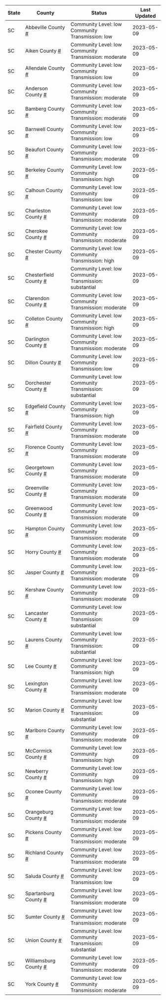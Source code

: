State | County | Status | Last Updated
--- | --- | --- | --- 
SC | Abbeville County <a href="#abbeville_county">#</a> | <a name="abbeville_county"></a>Community Level: low<br/>Community Transmission: low | 2023-05-09
SC | Aiken County <a href="#aiken_county">#</a> | <a name="aiken_county"></a>Community Level: low<br/>Community Transmission: moderate | 2023-05-09
SC | Allendale County <a href="#allendale_county">#</a> | <a name="allendale_county"></a>Community Level: low<br/>Community Transmission: low | 2023-05-09
SC | Anderson County <a href="#anderson_county">#</a> | <a name="anderson_county"></a>Community Level: low<br/>Community Transmission: moderate | 2023-05-09
SC | Bamberg County <a href="#bamberg_county">#</a> | <a name="bamberg_county"></a>Community Level: low<br/>Community Transmission: moderate | 2023-05-09
SC | Barnwell County <a href="#barnwell_county">#</a> | <a name="barnwell_county"></a>Community Level: low<br/>Community Transmission: low | 2023-05-09
SC | Beaufort County <a href="#beaufort_county">#</a> | <a name="beaufort_county"></a>Community Level: low<br/>Community Transmission: moderate | 2023-05-09
SC | Berkeley County <a href="#berkeley_county">#</a> | <a name="berkeley_county"></a>Community Level: low<br/>Community Transmission: high | 2023-05-09
SC | Calhoun County <a href="#calhoun_county">#</a> | <a name="calhoun_county"></a>Community Level: low<br/>Community Transmission: low | 2023-05-09
SC | Charleston County <a href="#charleston_county">#</a> | <a name="charleston_county"></a>Community Level: low<br/>Community Transmission: moderate | 2023-05-09
SC | Cherokee County <a href="#cherokee_county">#</a> | <a name="cherokee_county"></a>Community Level: low<br/>Community Transmission: moderate | 2023-05-09
SC | Chester County <a href="#chester_county">#</a> | <a name="chester_county"></a>Community Level: low<br/>Community Transmission: high | 2023-05-09
SC | Chesterfield County <a href="#chesterfield_county">#</a> | <a name="chesterfield_county"></a>Community Level: low<br/>Community Transmission: substantial | 2023-05-09
SC | Clarendon County <a href="#clarendon_county">#</a> | <a name="clarendon_county"></a>Community Level: low<br/>Community Transmission: moderate | 2023-05-09
SC | Colleton County <a href="#colleton_county">#</a> | <a name="colleton_county"></a>Community Level: low<br/>Community Transmission: high | 2023-05-09
SC | Darlington County <a href="#darlington_county">#</a> | <a name="darlington_county"></a>Community Level: low<br/>Community Transmission: moderate | 2023-05-09
SC | Dillon County <a href="#dillon_county">#</a> | <a name="dillon_county"></a>Community Level: low<br/>Community Transmission: low | 2023-05-09
SC | Dorchester County <a href="#dorchester_county">#</a> | <a name="dorchester_county"></a>Community Level: low<br/>Community Transmission: substantial | 2023-05-09
SC | Edgefield County <a href="#edgefield_county">#</a> | <a name="edgefield_county"></a>Community Level: low<br/>Community Transmission: high | 2023-05-09
SC | Fairfield County <a href="#fairfield_county">#</a> | <a name="fairfield_county"></a>Community Level: low<br/>Community Transmission: moderate | 2023-05-09
SC | Florence County <a href="#florence_county">#</a> | <a name="florence_county"></a>Community Level: low<br/>Community Transmission: moderate | 2023-05-09
SC | Georgetown County <a href="#georgetown_county">#</a> | <a name="georgetown_county"></a>Community Level: low<br/>Community Transmission: moderate | 2023-05-09
SC | Greenville County <a href="#greenville_county">#</a> | <a name="greenville_county"></a>Community Level: low<br/>Community Transmission: moderate | 2023-05-09
SC | Greenwood County <a href="#greenwood_county">#</a> | <a name="greenwood_county"></a>Community Level: low<br/>Community Transmission: moderate | 2023-05-09
SC | Hampton County <a href="#hampton_county">#</a> | <a name="hampton_county"></a>Community Level: low<br/>Community Transmission: moderate | 2023-05-09
SC | Horry County <a href="#horry_county">#</a> | <a name="horry_county"></a>Community Level: low<br/>Community Transmission: moderate | 2023-05-09
SC | Jasper County <a href="#jasper_county">#</a> | <a name="jasper_county"></a>Community Level: low<br/>Community Transmission: moderate | 2023-05-09
SC | Kershaw County <a href="#kershaw_county">#</a> | <a name="kershaw_county"></a>Community Level: low<br/>Community Transmission: moderate | 2023-05-09
SC | Lancaster County <a href="#lancaster_county">#</a> | <a name="lancaster_county"></a>Community Level: low<br/>Community Transmission: substantial | 2023-05-09
SC | Laurens County <a href="#laurens_county">#</a> | <a name="laurens_county"></a>Community Level: low<br/>Community Transmission: substantial | 2023-05-09
SC | Lee County <a href="#lee_county">#</a> | <a name="lee_county"></a>Community Level: low<br/>Community Transmission: high | 2023-05-09
SC | Lexington County <a href="#lexington_county">#</a> | <a name="lexington_county"></a>Community Level: low<br/>Community Transmission: moderate | 2023-05-09
SC | Marion County <a href="#marion_county">#</a> | <a name="marion_county"></a>Community Level: low<br/>Community Transmission: substantial | 2023-05-09
SC | Marlboro County <a href="#marlboro_county">#</a> | <a name="marlboro_county"></a>Community Level: low<br/>Community Transmission: moderate | 2023-05-09
SC | McCormick County <a href="#mccormick_county">#</a> | <a name="mccormick_county"></a>Community Level: low<br/>Community Transmission: high | 2023-05-09
SC | Newberry County <a href="#newberry_county">#</a> | <a name="newberry_county"></a>Community Level: low<br/>Community Transmission: high | 2023-05-09
SC | Oconee County <a href="#oconee_county">#</a> | <a name="oconee_county"></a>Community Level: low<br/>Community Transmission: moderate | 2023-05-09
SC | Orangeburg County <a href="#orangeburg_county">#</a> | <a name="orangeburg_county"></a>Community Level: low<br/>Community Transmission: moderate | 2023-05-09
SC | Pickens County <a href="#pickens_county">#</a> | <a name="pickens_county"></a>Community Level: low<br/>Community Transmission: moderate | 2023-05-09
SC | Richland County <a href="#richland_county">#</a> | <a name="richland_county"></a>Community Level: low<br/>Community Transmission: moderate | 2023-05-09
SC | Saluda County <a href="#saluda_county">#</a> | <a name="saluda_county"></a>Community Level: low<br/>Community Transmission: low | 2023-05-09
SC | Spartanburg County <a href="#spartanburg_county">#</a> | <a name="spartanburg_county"></a>Community Level: low<br/>Community Transmission: moderate | 2023-05-09
SC | Sumter County <a href="#sumter_county">#</a> | <a name="sumter_county"></a>Community Level: low<br/>Community Transmission: moderate | 2023-05-09
SC | Union County <a href="#union_county">#</a> | <a name="union_county"></a>Community Level: low<br/>Community Transmission: substantial | 2023-05-09
SC | Williamsburg County <a href="#williamsburg_county">#</a> | <a name="williamsburg_county"></a>Community Level: low<br/>Community Transmission: moderate | 2023-05-09
SC | York County <a href="#york_county">#</a> | <a name="york_county"></a>Community Level: low<br/>Community Transmission: moderate | 2023-05-09
